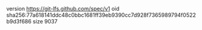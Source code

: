 version https://git-lfs.github.com/spec/v1
oid sha256:77a618141ddc48c0bbc1681ff39eb9390cc7d928f7365989794f0522b9d3f686
size 9037
